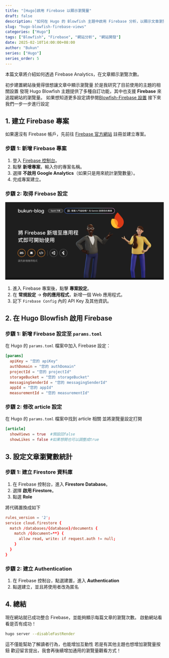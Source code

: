 ```yaml
---
title: "[Hugo]啟用 Firebase 以顯示瀏覽量"
draft: false
description: "如何在 Hugo 的 Blowfish 主題中啟用 Firebase 分析，以顯示文章瀏覽量。"
slug: "hugo-blowfish-firebase-views"
categories: ["Hugo"]
tags: ["Blowfish", "Firebase", "網站分析", "網站開發"]
date: 2025-02-10T14:00:00+08:00
author: "Bukun"
series: ["Hugo"]
series_order: 5
---
```


本篇文章將介紹如何透過 Firebase Analytics，在文章顯示瀏覽次數。

初步建置網站後覺得很想讓文章中顯示瀏覽量
於是我研究了目前使用的主題的相關設置
發現 Hugo Blowfish 主題提供了多種自訂功能，其中也支援 **Firebase** 來追蹤網站的瀏覽量。
如果想知道更多設定請參閱[Blowfish-Firebase 設置](https://blowfish.page/docs/firebase-views/)
接下來我們一步一步進行設定

## 1. 建立 Firebase 專案

如果還沒有 Firebase 帳戶，先前往 [Firebase 官方網站](https://firebase.google.com/) 註冊並建立專案。

### **步驟 1: 新增 Firebase 專案**

1. 登入 [Firebase 控制台](https://console.firebase.google.com/)。
2. 點擊 **新增專案**，輸入你的專案名稱。
3. 選擇 **不啟用 Google Analytics**（如果只是用來統計瀏覽數量）。
4. 完成專案建立。

### **步驟 2: 取得 Firebase 設定**

<img src="img/1.png">

1. 進入 Firebase 專案後，點擊 **專案設定**。
2. 在 **常規設定** -> **你的應用程式**，新增一個 Web 應用程式。
3. 記下 `Firebase Config` 內的 API Key 及其他資訊。

## 2. 在 Hugo Blowfish 啟用 Firebase

### **步驟 1: 新增 Firebase 設定至 `params.toml`**

在 Hugo 的 `params.toml` 檔案中加入 Firebase 設定：

```toml
[params]
  apiKey = "您的 apiKey"
  authDomain = "您的 authDomain"
  projectId = "您的 projectId"
  storageBucket = "您的 storageBucket"
  messagingSenderId = "您的 messagingSenderId"
  appId = "您的 appId"
  measurementId = "您的 measurementId"
```

### **步驟 2: 修改 article 設定**

在 Hugo 的 `params.toml` 檔案中找到 article 相關
並將瀏覽量設定打開

```toml
[article]
  showViews = true  #預設回false
  showLikes = false #如果想開也可以調整成true
```

## 3. 設定文章瀏覽數統計

### **步驟 1: 建立 Firestore 資料庫**

1. 在 Firebase 控制台，進入 **Firestore Database**。
2. 選擇 **啟用 Firestore**。
3. 點選 **Role**

將代碼置換成如下

```toml
rules_version = '2';
service cloud.firestore {
  match /databases/{database}/documents {
    match /{document=**} {
      allow read, write: if request.auth != null;
    }
  }
}
```

### **步驟 2: 建立 Authentication**

1. 在 Firebase 控制台，點選建置，進入 **Authentication**
2. 點選建立，並且將使用者改為匿名

## 4. 總結

現在網站就已成功整合 Firebase，並能夠顯示每篇文章的瀏覽次數。
啟動網站看看是否有成功！

```bash
hugo server --disableFastRender
```

這不僅能幫助了解讀者行為，也能增加互動性
若是有其他主題也想增加瀏覽量按鈕
歡迎留言提出，我會再後續增加通用的瀏覽量觀看方式！
